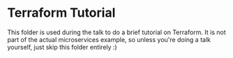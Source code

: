# Terraform Tutorial

This folder is used during the talk to do a brief tutorial on Terraform. It is not part of the actual microservices
example, so unless you're doing a talk yourself, just skip this folder entirely :)